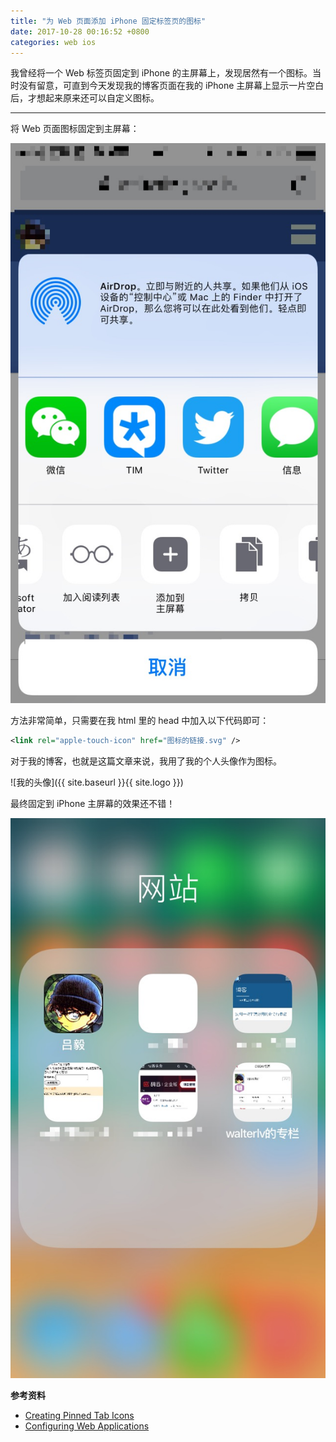 ```yaml
---
title: "为 Web 页面添加 iPhone 固定标签页的图标"
date: 2017-10-28 00:16:52 +0800
categories: web ios
---
```


我曾经将一个 Web 标签页固定到 iPhone 的主屏幕上，发现居然有一个图标。当时没有留意，可直到今天发现我的博客页面在我的 iPhone 主屏幕上显示一片空白后，才想起来原来还可以自定义图标。

---

将 Web 页面图标固定到主屏幕：

![固定到主屏幕](/static/posts/2017-10-28-pin-a-web-tab.jpg)

方法非常简单，只需要在我 html 里的 head 中加入以下代码即可：

```xml
<link rel="apple-touch-icon" href="图标的链接.svg" />
```

对于我的博客，也就是这篇文章来说，我用了我的个人头像作为图标。

![我的头像]({{ site.baseurl }}{{ site.logo }})

最终固定到 iPhone 主屏幕的效果还不错！

![最终效果](/static/posts/2017-10-28-view-pinned-tab-icon.jpg)

**参考资料**
- [Creating Pinned Tab Icons](https://developer.apple.com/library/content/documentation/AppleApplications/Reference/SafariWebContent/pinnedTabs/pinnedTabs.html)
- [Configuring Web Applications](https://developer.apple.com/library/content/documentation/AppleApplications/Reference/SafariWebContent/ConfiguringWebApplications/ConfiguringWebApplications.html)

